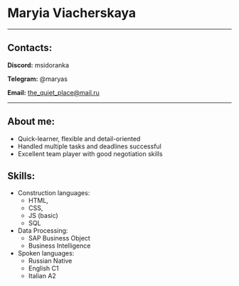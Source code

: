 # Maryia Viacherskaya

----------
## Contacts:

**Discord:** msidoranka

**Telegram:** @maryas

**Email:** the_quiet_place@mail.ru

---------------

## About me:

* Quick-learner, flexible and detail-oriented
* Handled multiple tasks and deadlines successful
* Excellent team player with good negotiation skills

## Skills:

* Construction languages:     
    + HTML,     
    + CSS,     
    + JS (basic)    
    + SQL    
* Data Processing:
    + SAP Business Object
    + Business Intelligence
* Spoken languages:
    + Russian Native
    + English C1
    + Italian A2

